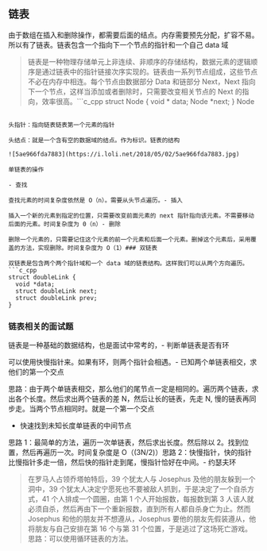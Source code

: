 ## 链表

由于数组在插入和删除操作，都需要后面的结点。内存需要预先分配，扩容不易。所以有了链表。链表包含一个指向下一个节点的指针和一个自己 data 域

> 链表是一种物理存储单元上非连续、非顺序的存储结构，数据元素的逻辑顺序是通过链表中的指针链接次序实现的。链表由一系列节点组成，这些节点不必在内存中相连。每个节点由数据部分 Data 和链部分 Next，Next 指向下一个节点，这样当添加或者删除时，只需要改变相关节点的 Next 的指向，效率很高。```c_cpp
struct Node {
  void * data;
  Node *next;
} Node
```

头指针：指向链表链表第一个元素的指针

头结点：就是一个含有空的数据域的结点。作为标识。链表的结构

![5ae966fda7883](https://i.loli.net/2018/05/02/5ae966fda7883.jpg)

单链表的操作

- 查找

查找元素的时间复杂度依然是 O（n）。需要从头节点遍历。- 插入

插入一个新的元素到指定的位置，只需要改变前面元素的 next 指针指向该元素。不需要移动后面的元素。时间复杂度为 0（n）- 删除

删除一个元素的，只需要记住这个元素的前一个元素和后面一个元素。删掉这个元素后，采用覆盖的方法，实现删除。时间复杂度为 O（1）### 双链表

双链表是包含两个两个指针域和一个 data 域的链表结构。这样我们可以从两个方向遍历。```c_cpp
struct doubleLink {
  void *data;
  struct doubleLink next;
  struct doubleLink prev;
}
```



### 链表相关的面试题

链表是一种基础的数据结构，也是面试中常考的，- 判断单链表是否有环

可以使用快慢指针来。如果有环，则两个指针会相遇。- 已知两个单链表相交，求他们的第一个交点

思路：由于两个单链表相交，那么他们的尾节点一定是相同的。遍历两个链表，求出各个长度。然后求出两个链表的差 N，然后让长的链表，先走 N, 慢的链表再同步走。当两个节点相同时。就是一个第一个交点

- 快速找到未知长度单链表的中间节点

思路 1：最简单的方法，遍历一次单链表，然后求出长度。然后除以 2。找到位置，然后再遍历一次。时间复杂度是 O（(3N/2)）思路 2：快慢指针，快的指针比慢指针多走一倍，然后快的指针走到尾，慢指针恰好在中间。- 约瑟夫环

> 在罗马人占领乔塔帕特后，39 个犹太人与 Josephus 及他的朋友躲到一个洞中，39 个犹太人决定宁愿死也不要被敌人抓到，于是决定了一个自杀方式，41 个人排成一个圆圈，由第 1 个人开始报数，每报数到第 3 人该人就必须自杀，然后再由下一个重新报数，直到所有人都自杀身亡为止。然而 Josephus 和他的朋友并不想遵从，Josephus 要他的朋友先假装遵从，他将朋友与自己安排在第 16 个与第 31 个位置，于是逃过了这场死亡游戏。思路：可以使用循环链表的方法。